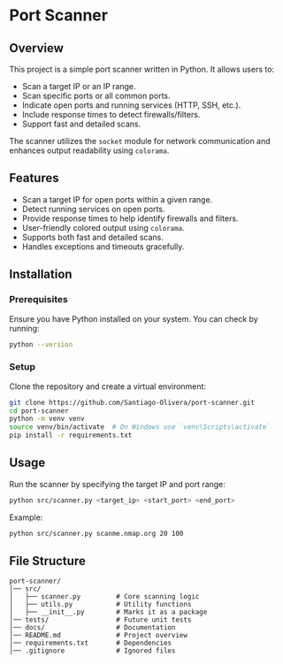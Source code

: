 # Port Scanner

## Overview
This project is a simple port scanner written in Python. It allows users to:
- Scan a target IP or an IP range.
- Scan specific ports or all common ports.
- Indicate open ports and running services (HTTP, SSH, etc.).
- Include response times to detect firewalls/filters.
- Support fast and detailed scans.

The scanner utilizes the `socket` module for network communication and enhances output readability using `colorama`.

## Features
- Scan a target IP for open ports within a given range.
- Detect running services on open ports.
- Provide response times to help identify firewalls and filters.
- User-friendly colored output using `colorama`.
- Supports both fast and detailed scans.
- Handles exceptions and timeouts gracefully.

## Installation
### Prerequisites
Ensure you have Python installed on your system. You can check by running:
```sh
python --version
```

### Setup
Clone the repository and create a virtual environment:
```sh
git clone https://github.com/Santiago-Olivera/port-scanner.git
cd port-scanner
python -m venv venv
source venv/bin/activate  # On Windows use `venv\Scripts\activate`
pip install -r requirements.txt
```

## Usage
Run the scanner by specifying the target IP and port range:
```sh
python src/scanner.py <target_ip> <start_port> <end_port>
```
Example:
```sh
python src/scanner.py scanme.nmap.org 20 100
```

## File Structure
```
port-scanner/
│── src/
│   ├── scanner.py         # Core scanning logic
│   ├── utils.py           # Utility functions
│   ├── __init__.py        # Marks it as a package
│── tests/                 # Future unit tests
│── docs/                  # Documentation
│── README.md              # Project overview
│── requirements.txt       # Dependencies
│── .gitignore             # Ignored files
```



